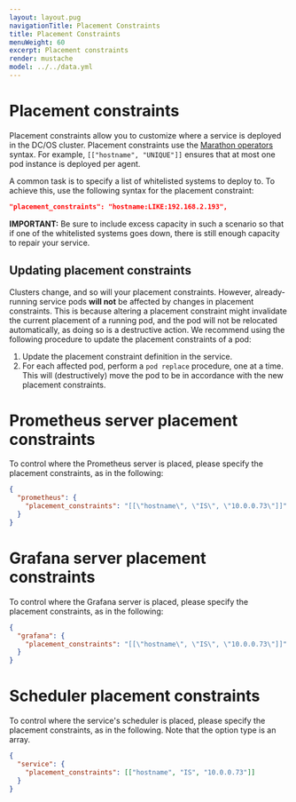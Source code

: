 ```yaml
---
layout: layout.pug
navigationTitle: Placement Constraints
title: Placement Constraints
menuWeight: 60
excerpt: Placement constraints
render: mustache
model: ../../data.yml
---
```


# Placement constraints

Placement constraints allow you to customize where a service is deployed in the DC/OS cluster.
Placement constraints use the [Marathon operators](http://mesosphere.github.io/marathon/docs/constraints.html) syntax.
For example, `[["hostname", "UNIQUE"]]` ensures that at most one pod instance is deployed per agent.

A common task is to specify a list of whitelisted systems to deploy to.
To achieve this, use the following syntax for the placement constraint:

```json
"placement_constraints": "hostname:LIKE:192.168.2.193",
```

<p class="message--important"><strong>IMPORTANT:</strong> Be sure to include excess capacity in such a scenario so that if one of the whitelisted systems goes down, there is still enough capacity to repair your service.</p>

## Updating placement constraints

Clusters change, and so will your placement constraints.
However, already-running service pods  **will not** be affected by changes in placement constraints.
This is because altering a placement constraint might invalidate the current placement of a running pod, and the pod will not be relocated automatically, as doing so is a destructive action.
We recommend using the following procedure to update the placement constraints of a pod:

1. Update the placement constraint definition in the service.
1. For each affected pod, perform a `pod replace` procedure, one at a time. This will (destructively) move the pod to be in accordance with the new placement constraints.

# Prometheus server placement constraints

To control where the Prometheus server is placed, please specify the placement constraints, as in the following:

```json
{
  "prometheus": {
    "placement_constraints": "[[\"hostname\", \"IS\", \"10.0.0.73\"]]"
  }
}
```

# Grafana server placement constraints

To control where the Grafana server is placed, please specify the placement constraints, as in the following:

```json
{
  "grafana": {
    "placement_constraints": "[[\"hostname\", \"IS\", \"10.0.0.73\"]]"
  }
}
```

# Scheduler placement constraints

To control where the service's scheduler is placed, please specify the placement constraints, as in the following.
Note that the option type is an array.

```json
{
  "service": {
    "placement_constraints": [["hostname", "IS", "10.0.0.73"]]
  }
}
```
